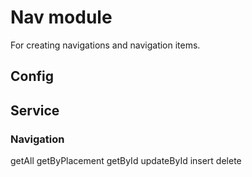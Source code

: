 # Nav module

For creating navigations and navigation items.

## Config



## Service

### Navigation

getAll
getByPlacement
getById
updateById
insert
delete
